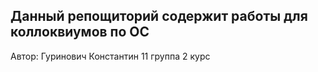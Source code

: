 Данный репощиторий содержит работы для коллоквиумов по ОС
---
Автор: Гуринович Константин 11 группа 2 курс

